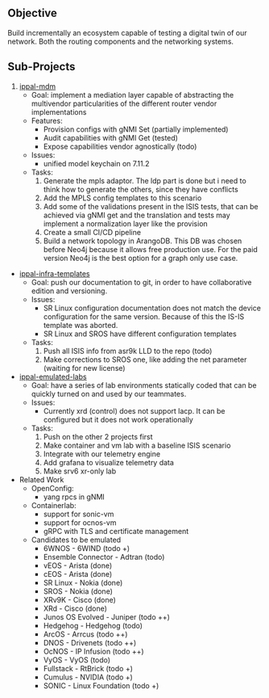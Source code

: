 
## Objective

Build incrementally an ecosystem capable of testing a digital twin of our network. Both the routing components and the networking systems.

## Sub-Projects

1. [ippal-mdm](https://github.com/nosportugal/ippal-mdm)
	- Goal: implement a mediation layer capable of abstracting the multivendor particularities of the different router vendor implementations
	- Features:
		- Provision configs with gNMI Set (partially implemented)
		- Audit capabilities with gNMI Get (tested)
		- Expose capabilities vendor agnostically (todo)
	- Issues:
		- unified model keychain on 7.11.2
	- Tasks:
		1. Generate the mpls adaptor. The ldp part is done but i need to think how to generate the others, since they have conflicts
		2. Add the MPLS config templates to this scenario
		3. Add some of the validations present in the ISIS tests, that can be achieved via gNMI get and the translation and tests may implement a normalization layer like the provision
		4. Create a small CI/CD pipeline
		5. Build a network topology in ArangoDB. This DB was chosen before Neo4j because it allows free production use. For the paid version Neo4j is the best option for a graph only use case. 
- [ippal-infra-templates](https://github.com/nosportugal/ippal-infra-templates)
	- Goal: push our documentation to git, in order to have collaborative edition and versioning.
	- Issues:
		- SR Linux configuration documentation does not match the device configuration for the same version. Because of this the IS-IS template was aborted.
		- SR Linux and SROS have different configuration templates
	- Tasks:
		1. Push all ISIS info from asr9k LLD to the repo (todo)
		2. Make corrections to SROS one, like adding the net parameter (waiting for new license)
- [ippal-emulated-labs](https://github.com/nosportugal/ippal-emulated-lab)
	- Goal: have a series of lab environments statically coded that can be quickly turned on and used by our teammates.
	- Issues:
		- Currently xrd (control) does not support lacp. It can be configured but it does not work operationally
	- Tasks:
		1. Push on the other 2 projects first
		2. Make container and vm lab with a baseline ISIS scenario
		4. Integrate with our telemetry engine
		5. Add grafana to visualize telemetry data
		6. Make srv6 xr-only lab
- Related Work
	- OpenConfig:
		- yang rpcs in gNMI
	- Containerlab:
		- support for sonic-vm
		- support for ocnos-vm
		- gRPC with TLS and certificate management
	- Candidates to be emulated
		- 6WNOS - 6WIND (todo +)
		- Ensemble Connector - Adtran (todo)
		- vEOS - Arista (done)
		- cEOS - Arista (done)
		- SR Linux - Nokia (done)
		- SROS - Nokia (done)
		- XRv9K - Cisco (done)
		- XRd - Cisco (done)
		- Junos OS Evolved - Juniper (todo ++)
		- Hedgehog - Hedgehog (todo)
		- ArcOS - Arrcus (todo ++)
		- DNOS - Drivenets (todo ++)
		- OcNOS - IP Infusion (todo ++)
		- VyOS - VyOS (todo)
		- Fullstack - RtBrick (todo +)
		- Cumulus - NVIDIA (todo +)
		- SONIC - Linux Foundation (todo +) 